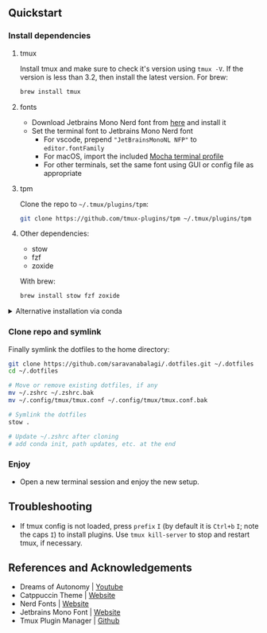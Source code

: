 ## Quickstart

### Install dependencies

1. tmux

   Install tmux and make sure to check it's version using `tmux -V`. If the version is less than 3.2, then install the latest version. For brew:

   ```sh
   brew install tmux
   ```

2. fonts

   - Download Jetbrains Mono Nerd font from [here](https://www.nerdfonts.com/font-downloads) and install it
   - Set the terminal font to Jetbrains Mono Nerd font
      - For vscode, prepend `"JetBrainsMonoNL NFP"` to `editor.fontFamily`
      - For macOS, import the included [Mocha terminal profile](assets/Mocha.terminal)
      - For other terminals, set the same font using GUI or config file as appropriate

3. tpm 

   Clone the repo to `~/.tmux/plugins/tpm`:

   ```sh
   git clone https://github.com/tmux-plugins/tpm ~/.tmux/plugins/tpm
   ```

4. Other dependencies:
    
   - stow
   - fzf
   - zoxide

   With brew:

   ```sh
   brew install stow fzf zoxide
   ```

<details>
<summary>Alternative installation via conda</summary>

If brew is not available, you can use [conda](https://docs.anaconda.com/miniconda/miniconda-install/). 

To keep the required dependencies isolation from other installations, creata a new sys environment and install the dependencies as follows:

```sh
# Creata and activate conda environment
conda create -n sys python=3.12
conda activate sys

# Install pacakges
conda install -c conda-forge tmux ncurses
conda install -c conda-forge stow fzf zoxide

# To make bins available systemwide
ln -s $(which tmux) ~/.local/bin
ln -s $(which stow) ~/.local/bin
ln -s $(which zoxide) ~/.local/bin
ln -s $(which fzf) ~/.local/bin
```

Note that removing the conda environment `sys` will invalidate the symlinks.
</details>

### Clone repo and symlink

Finally symlink the dotfiles to the home directory:

```sh
git clone https://github.com/saravanabalagi/.dotfiles.git ~/.dotfiles
cd ~/.dotfiles

# Move or remove existing dotfiles, if any
mv ~/.zshrc ~/.zshrc.bak
mv ~/.config/tmux/tmux.conf ~/.config/tmux/tmux.conf.bak

# Symlink the dotfiles
stow .

# Update ~/.zshrc after cloning
# add conda init, path updates, etc. at the end
```

### Enjoy

- Open a new terminal session and enjoy the new setup.

## Troubleshooting

- If tmux config is not loaded, press `prefix` `I` (by default it is `Ctrl+b` `I`; note the caps `I`) to install plugins. Use `tmux kill-server` to stop and restart tmux, if necessary.

## References and Acknowledgements

- Dreams of Autonomy | [Youtube](https://www.youtube.com/watch?v=y6XCebnB9gs)
- Catppuccin Theme | [Website](https://catppuccin.com)
- Nerd Fonts | [Website](https://www.nerdfonts.com/)
- Jetbrains Mono Font | [Website](https://www.jetbrains.com/lp/mono/)
- Tmux Plugin Manager | [Github](https://github.com/tmux-plugins/tpm)
